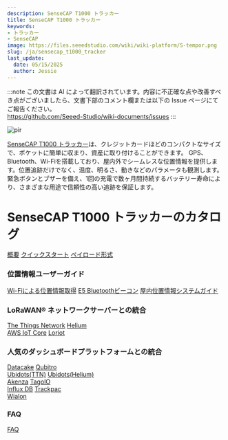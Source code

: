 ```yaml
---
description: SenseCAP T1000 トラッカー
title: SenseCAP T1000 トラッカー
keywords:
- トラッカー
- SenseCAP
image: https://files.seeedstudio.com/wiki/wiki-platform/S-tempor.png
slug: /ja/sensecap_t1000_tracker
last_update:
  date: 05/15/2025
  author: Jessie
---
```

:::note
この文書は AI によって翻訳されています。内容に不正確な点や改善すべき点がございましたら、文書下部のコメント欄または以下の Issue ページにてご報告ください。  
https://github.com/Seeed-Studio/wiki-documents/issues
:::

<p style={{textAlign: 'center'}}><img src="https://files.seeedstudio.com/wiki/SenseCAP/Tracker/tracker_1.png" alt="pir" width={800} height="auto" /></p>

[SenseCAP T1000 トラッカー](https://www.seeedstudio.com/SenseCAP-Card-Tracker-T1000-A-p-5697.html)は、クレジットカードほどのコンパクトなサイズで、ポケットに簡単に収まり、資産に取り付けることができます。
GPS、Bluetooth、Wi-Fiを搭載しており、屋内外でシームレスな位置情報を提供します。位置追跡だけでなく、温度、明るさ、動きなどのパラメータも観測します。緊急ボタンとブザーを備え、1回の充電で数ヶ月間持続するバッテリー寿命により、さまざまな用途で信頼性の高い追跡を保証します。



<h1 style={{ textAlign: 'center', color: '#ffff' }}> SenseCAP T1000 トラッカーのカタログ
</h1>


<div class="all_container">
          <a href= "https://wiki.seeedstudio.com/ja/SenseCAP_T1000_tracker/Introduction/" class="sensecap">概要</a>
          <a href= "https://wiki.seeedstudio.com/ja/Get_Started_with_SenseCAP_T1000_tracker/" class="sensecap2">クイックスタート</a>
           <a href= "https://wiki.seeedstudio.com/ja/T1000_payload/" class="sensecap3">ペイロード形式</a>
</div>


### 位置情報ユーザーガイド

<div class="all_container">
          <a href= "https://wiki.seeedstudio.com/ja/Tracker_WiFi_Geolocation/" class="sensecap">Wi-Fiによる位置情報取得</a>
          <a href= "https://wiki.seeedstudio.com/ja/bluetooth_beacon_for_SenseCAP_Traker/" class="sensecap2">E5 Bluetoothビーコン</a>
          <a href= "https://wiki.seeedstudio.com/ja/IPS_For_SenseCAP_T1000_Traker/" class="sensecap3">屋内位置情報システムガイド</a>

</div>

### LoRaWAN® ネットワークサーバーとの統合



<div class="all_container">
          <a href= "https://wiki.seeedstudio.com/ja/SenseCAP_T1000_tracker_TTN/" class="sensecap">The Things Network</a>
          <a href= "https://wiki.seeedstudio.com/ja/SenseCAP_T1000_tracker_Helium/" class="sensecap2">Helium</a>
</div>

<div class="all_container">
           <a href= "https://wiki.seeedstudio.com/ja/SenseCAP_T1000_Tracker_AWS/" class="sensecap3">AWS IoT Core</a>
          <a href= "https://wiki.seeedstudio.com/ja/SenseCAP_T1000_Tracker_Loriot/" class="sensecap2">Loriot</a>
</div>


### 人気のダッシュボードプラットフォームとの統合


<div class="all_container">
          <a href= "https://wiki.seeedstudio.com/ja/SenseCAP_T1000_tracker_Datacake_TTS/" class="sensecap">Datacake</a>
          <a href= "https://wiki.seeedstudio.com/ja/SenseCAP_T1000_tracker_Qubitro_TTS/" class="sensecap2">Qubitro</a>
</div>

<div class="all_container">
          <a href= "https://wiki.seeedstudio.com/ja/SenseCAP_T1000_tracker_Ubidots_TTS/" class="sensecap">Ubidots(TTN)</a>
          <a href= "https://wiki.seeedstudio.com/ja/SenseCAP_T1000_tracker_Ubidots_Helium/" class="sensecap2">Ubidots(Helium)</a>
</div>

<div class="all_container">
          <a href= "https://wiki.seeedstudio.com/ja/SenseCAP_T1000_Tracker_Akenza/" class="sensecap">Akenza</a>
          <a href= "https://wiki.seeedstudio.com/ja/SenseCAP_T1000_tracker_TagoIO_TTS/" class="sensecap2">TagoIO</a>
</div>

<div class="all_container">
          <a href= "https://wiki.seeedstudio.com/ja/SenseCAP_T1000_tracker_InfluxDB_TTS/" class="sensecap">Influx DB</a>
          <a href= "https://wiki.seeedstudio.com/ja/SenseCAP_T1000_tracker_trackpac" class="sensecap2">Trackpac</a>
</div>

<div class="all_container">
          <a href= "https://wiki.seeedstudio.com/ja/SenseCAP_T1000_tracker_Wialon/" class="sensecap">Wialon</a>
</div>


### FAQ


<div class="all_container">
          <a href= "https://wiki.seeedstudio.com/ja/faq_for_SenseCAP_T1000/" class="sensecap">FAQ</a>
</div>
